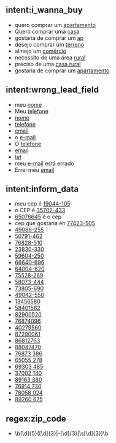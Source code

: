 ## intent:i_wanna_buy
- quero comprar um [apartamento](property_type)
- Quero comprar uma [casa](property_type)
- gostaria de comprar um [ap](property_type)
- desejo comprar um [terreno](property_type)
- almejo um [comércio](property_type)
- necessito de uma área [rural](property_type)
- preciso de uma [casa rural](property_type)
- gostaria de comprar um [apartamento](property_type)

## intent:wrong_lead_field
- meu [nome](wrong_field)
- Meu [telefone](wrong_field)
- [nome](wrong_field)
- [telefone](wrong_field)
- [email](wrong_field)
- o [e-mail](wrong_field)
- O [telefone](wrong_field)
- [email](wrong_field)
- [tel](wrong_field)
- meu [e-mail](wrong_field) está errado
- Errei meu [email](wrong_field)

## intent:inform_data
- meu cep é [19044-105](zip_code)
- o CEP é [35702-433](zip_code)
- [65076645](zip_code) é o cep
- cep que gostaria eh [77423-505](zip_code)
- [49088-255](zip_code)
- [50791-462](zip_code)
- [76828-510](zip_code)
- [23830-330](zip_code)
- [59604-250](zip_code)
- [66640-696](zip_code)
- [64004-620](zip_code)
- [75528-269](zip_code)
- [58073-444](zip_code)
- [73805-690](zip_code)
- [49042-550](zip_code)
- [13456580](zip_code)
- [58401562](zip_code)
- [82900520](zip_code)
- [76874096](zip_code)
- [40279560](zip_code)
- [87200061](zip_code)
- [86812763](zip_code)
- [88047470](zip_code)
- [76873 386](zip_code)
- [65055 278](zip_code)
- [69303 485](zip_code)
- [37002 140](zip_code)
- [89163 360](zip_code)
- [76914 730](zip_code)
- [78058 024](zip_code)
- [89260 675](zip_code)

## regex:zip_code
- \b[\d]{5}([\d]{3}|-[\d]{3}|\s[\d]{3})\b
